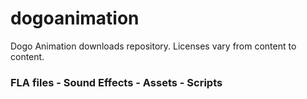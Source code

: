 # dogoanimation
Dogo Animation downloads repository.
Licenses vary from content to content.

### FLA files - Sound Effects - Assets - Scripts
